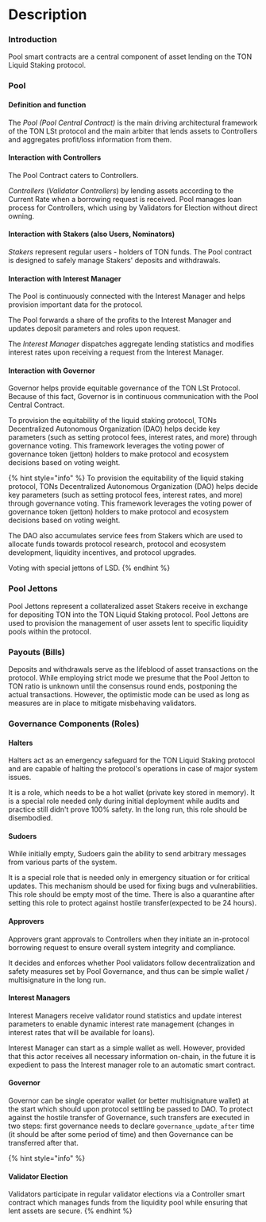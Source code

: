 # Description

### Introduction

Pool smart contracts are a central component of asset lending on the TON Liquid Staking protocol.

### Pool&#x20;

#### Definition and function

The _Pool (Pool Central Contract)_ is the main driving architectural framework of the TON LSt protocol and the main arbiter that lends assets to Controllers and aggregates profit/loss information from them.

#### Interaction with Controllers

The Pool Contract caters to Controllers.&#x20;

_Controllers_ (_Validator Controllers_) by lending assets according to the Current Rate when a borrowing request is received. Pool manages loan process for Controllers, which using by Validators for Election without direct owning.

#### Interaction with Stakers (also Users, Nominators)

_Stakers_ represent regular users - holders of TON funds. The Pool contract is designed to safely manage Stakers' deposits and withdrawals.

#### Interaction with Interest Manager

The Pool is continuously connected with the Interest Manager and helps provision important data for the protocol.&#x20;

The Pool forwards a share of the profits to the Interest Manager and updates deposit parameters and roles upon request.

The _Interest Manager_ dispatches aggregate lending statistics and modifies interest rates upon receiving a request from the Interest Manager.

#### Interaction with Governor

Governor helps provide equitable governance of the TON LSt Protocol. Because of this fact, Governor is in continuous communication with the Pool Central Contract.&#x20;

To provision the equitability of the liquid staking protocol, TONs Decentralized Autonomous Organization (DAO) helps decide key parameters (such as setting protocol fees, interest rates, and more) through governance voting. This framework leverages the voting power of governance token (jetton) holders to make protocol and ecosystem decisions based on voting weight.&#x20;



{% hint style="info" %}
To provision the equitability of the liquid staking protocol, TONs Decentralized Autonomous Organization (DAO) helps decide key parameters (such as setting protocol fees, interest rates, and more) through governance voting. This framework leverages the voting power of governance token (jetton) holders to make protocol and ecosystem decisions based on voting weight.&#x20;

The DAO also accumulates service fees from Stakers which are used to allocate funds towards protocol research, protocol and ecosystem development, liquidity incentives, and protocol upgrades.

Voting with special jettons of LSD.
{% endhint %}

### Pool Jettons

Pool Jettons represent a collateralized asset Stakers receive in exchange for depositing TON into the TON Liquid Staking protocol. Pool Jettons are used to provision the management of user assets lent to specific liquidity pools within the protocol.&#x20;

### Payouts (Bills)

Deposits and withdrawals serve as the lifeblood of asset transactions on the protocol. While employing strict mode we presume that the Pool Jetton to TON ratio is unknown until the consensus round ends, postponing the actual transactions. However, the optimistic mode can be used as long as measures are in place to mitigate misbehaving validators.



### Governance Components (Roles)

#### Halters

Halters act as an emergency safeguard for the TON Liquid Staking protocol and are capable of halting the protocol's operations in case of major system issues.

It is a role, which needs to be a hot wallet (private key stored in memory). It is a special role needed only during initial deployment while audits and practice still didn't prove 100% safety. In the long run, this role should be disembodied.&#x20;

#### Sudoers

While initially empty, Sudoers gain the ability to send arbitrary messages from various parts of the system.&#x20;

It is a special role that is needed only in emergency situation or for critical updates. This mechanism should be used for fixing bugs and vulnerabilities. This role should be empty most of the time. There is also a quarantine after setting this role to protect against hostile transfer(expected to be 24 hours).

#### Approvers

Approvers grant approvals to Controllers when they initiate an in-protocol borrowing request to ensure overall system integrity and compliance.

It decides and enforces whether Pool validators follow decentralization and safety measures set by Pool Governance, and thus can be simple wallet / multisignature in the long run.&#x20;

#### Interest Managers

Interest Managers receive validator round statistics and update interest parameters to enable dynamic interest rate management (changes in interest rates that will be available for loans).

Interest Manager can start as a simple wallet as well. However, provided that this actor receives all necessary information on-chain, in the future it is expedient to pass the Interest manager role to an automatic smart contract.&#x20;

#### Governor

Governor can be single operator wallet (or better multisignature wallet) at the start which should upon protocol settling be passed to DAO. To protect against the hostile transfer of Governance, such transfers are executed in two steps: first governance needs to declare `governance_update_after` time (it should be after some period of time) and then Governance can be transferred after that.&#x20;

{% hint style="info" %}
#### Validator Election

Validators participate in regular validator elections via a Controller smart contract which manages funds from the liquidity pool while ensuring that lent assets are secure.
{% endhint %}

####



